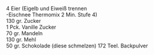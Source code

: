 4 Eier (Eigelb und Eiweiß trennen   
-Eischnee Thermomix 2 Min. Stufe 4)    
130 gr. Zucker   
1 Pck. Vanille Zucker  
70 gr. Mandeln  
130 gr. Mehl  
50 gr. Schokolade  (diese schmelzen)
172 Teel. Backpulver